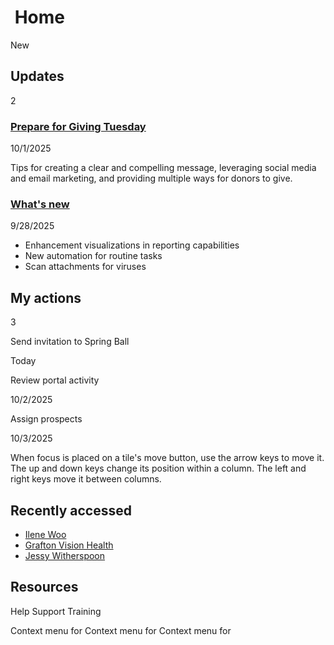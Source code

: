               

 Home
====

New

Updates
-------

2

### [Prepare for Giving Tuesday](/skyux/components/page/home-page-blocks-layout-demo.md)

10/1/2025

Tips for creating a clear and compelling message, leveraging social media and email marketing, and providing multiple ways for donors to give.

### [What's new](/skyux/components/page/home-page-blocks-layout-demo.md)

9/28/2025

*   Enhancement visualizations in reporting capabilities
*   New automation for routine tasks
*   Scan attachments for viruses

My actions
----------

3

Send invitation to Spring Ball

Today

Review portal activity

10/2/2025

Assign prospects

10/3/2025

When focus is placed on a tile's move button, use the arrow keys to move it. The up and down keys change its position within a column. The left and right keys move it between columns.

Recently accessed
-----------------

*   [Ilene Woo](/skyux/components/page/home-page-blocks-layout-demo.md)
*   [Grafton Vision Health](/skyux/components/page/home-page-blocks-layout-demo.md)
*   [Jessy Witherspoon](/skyux/components/page/home-page-blocks-layout-demo.md)

Resources
---------

Help Support Training 

Context menu for Context menu for Context menu for